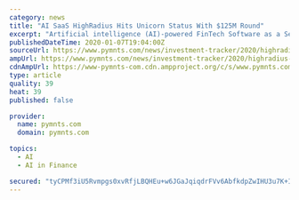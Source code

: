 ```yaml
---
category: news
title: "AI SaaS HighRadius Hits Unicorn Status With $125M Round"
excerpt: "Artificial intelligence (AI)-powered FinTech Software as a Service (SaaS) firm HighRadius raised $125 million in a Series B growth funding round, giving it a unicorn valuation, the company announced on Tuesday (Jan. 7). The funding was led by ICONIQ Capital, with participation from existing investors Susquehanna Growth Equity and Citi Ventures."
publishedDateTime: 2020-01-07T19:04:00Z
sourceUrl: https://www.pymnts.com/news/investment-tracker/2020/highradius-hits-unicorn-status-with-125m-funding/
ampUrl: https://www.pymnts.com/news/investment-tracker/2020/highradius-hits-unicorn-status-with-125m-funding/amp/
cdnAmpUrl: https://www-pymnts-com.cdn.ampproject.org/c/s/www.pymnts.com/news/investment-tracker/2020/highradius-hits-unicorn-status-with-125m-funding/amp/
type: article
quality: 39
heat: 39
published: false

provider:
  name: pymnts.com
  domain: pymnts.com

topics:
  - AI
  - AI in Finance

secured: "tyCPMf3iU5Rvmpgs0xvRfjLBQHEu+w6JGaJqiqdrFVv6AbfkdpZwIHU3u7K+IouRDCjOoYvZVufLsZVNit/f5ScSVnAgdW0sm93y++aFiDf2gzltVpJt0LNqD/e+L0tsWZXnoH5aUXbsYrIEe0qlJIhBd4e60AOCXqnFmGeV2LdVqDV7yywF57StSZJM7SsYDyorK5psG/WZ36jMeyUNA1IuLXoHlooUjhTZ7uLcF3PS5u6cG6eMQMMsDymqSKX+3ou+SbCgDlsGMEXfX71P5FND06fazWnfLl02RxmbB5X5zvePMpAP75km2wj7DBDW+qcwnaqp/CMZwIDVg0bXj5FTfT5XdBuhnXovqSK8pdyJWP9DVSLfxed/jrwVvgW4f4Ka3Sh4yITA7MFBATk2Jjv1Fgj2YR9p3cBYv7F99vNTFcYfbKuSRA6jI2fXQ5G1eMsMxy+0oIEioUZVJqwTxA==;puyKhtOQLpTRIJZgrUgupg=="
---
```


